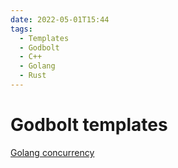 ```yaml
---
date: 2022-05-01T15:44
tags: 
  - Templates
  - Godbolt
  - C++
  - Golang
  - Rust
---
```


# Godbolt templates

[Golang concurrency](https://godbolt.org/#%7B%22g%22%3A%5B%7B%22g%22%3A%5B%7B%22g%22%3A%5B%7B%22h%22%3A%22codeEditor%22%2C%22i%22%3A%7B%22filename%22%3A%221%22%2C%22fontScale%22%3A14%2C%22fontUsePx%22%3A%220%22%2C%22j%22%3A1%2C%22lang%22%3A%22go%22%2C%22source%22%3A%22package%20main%5Cn%5Cnimport%20%28%5Cn%5Ct%5C%22fmt%5C%22%5Cn%5Ct%5C%22sync%5C%22%5Cn%29%5Cn%5Cnfunc%20main%28%29%20%7B%5Cn%5Ctch%20%3A%3D%20make%28chan%20int%29%20%2F%2F%20make%20unbuffered%20channel%5Cn%5Ctvar%20wg%20sync%2EWaitGroup%5Cn%5Ctfor%20i%20%3A%3D%200%3B%20i%20%3C%201000%3B%20i%2B%2B%20%7B%5Cn%5Ct%5Ctwg%2EAdd%281%29%20%2F%2F%20make%20main%20wait%20for%201%20more%20goroutine%5Cn%5Ct%5Ctgo%20func%28%29%20%7B%5Cn%5Ct%5Ct%5Ctdefer%20wg%2EDone%28%29%20%2F%2F%20defer%20to%20release%20a%20wait%5Cn%5Ct%5Ct%5Ct%2F%2F%20read%20count%2C%20increment%2C%20send%20away%5Cn%5Ct%5Ct%5Ctcount%20%3A%3D%20%3C%2Dch%20%2F%2F%20blocked%20until%20the%20previous%20goroutine%20sent%5Cn%5Ct%5Ct%5Ctcount%2B%2B%5Cn%5Ct%5Ct%5Ctch%20%3C%2D%20count%5Cn%5Ct%5Ct%7D%28%29%5Cn%5Ct%7D%5Cn%5Ctch%20%3C%2D%200%20%20%20%2F%2F%20main%20sends%20initial%20value%3B%20block%20until%20received%5Cn%5Ctwg%2EWait%28%29%20%2F%2F%20wait%20for%20all%20goroutines%5Cn%5Ctfmt%2EPrintln%28%5C%22Count%3A%20%5C%22%2C%20%3C%2Dch%29%5Cn%7D%5Cn%22%7D%2C%22l%22%3A%225%22%2C%22n%22%3A%220%22%2C%22o%22%3A%22Editor%22%2C%22t%22%3A%220%22%7D%5D%2C%22k%22%3A33%2C%22l%22%3A%224%22%2C%22n%22%3A%220%22%2C%22o%22%3A%22%22%2C%22s%22%3A0%2C%22t%22%3A%220%22%7D%2C%7B%22g%22%3A%5B%7B%22h%22%3A%22compiler%22%2C%22i%22%3A%7B%22compiler%22%3A%22gl1170%22%2C%22filters%22%3A%7B%22b%22%3A%220%22%2C%22binary%22%3A%221%22%2C%22commentOnly%22%3A%220%22%2C%22demangle%22%3A%220%22%2C%22directives%22%3A%220%22%2C%22execute%22%3A%221%22%2C%22intel%22%3A%220%22%2C%22libraryCode%22%3A%220%22%2C%22trim%22%3A%221%22%7D%2C%22flagsViewOpen%22%3A%221%22%2C%22fontScale%22%3A14%2C%22fontUsePx%22%3A%220%22%2C%22j%22%3A1%2C%22lang%22%3A%22go%22%2C%22libs%22%3A%5B%5D%2C%22options%22%3A%22%22%2C%22selection%22%3A%7B%22endColumn%22%3A1%2C%22endLineNumber%22%3A1%2C%22positionColumn%22%3A1%2C%22positionLineNumber%22%3A1%2C%22selectionStartColumn%22%3A1%2C%22selectionStartLineNumber%22%3A1%2C%22startColumn%22%3A1%2C%22startLineNumber%22%3A1%7D%2C%22source%22%3A1%2C%22tree%22%3A%221%22%7D%2C%22l%22%3A%225%22%2C%22n%22%3A%220%22%2C%22o%22%3A%22%28Compiler%29%22%2C%22t%22%3A%220%22%7D%5D%2C%22k%22%3A33%2C%22l%22%3A%224%22%2C%22n%22%3A%220%22%2C%22o%22%3A%22%22%2C%22s%22%3A0%2C%22t%22%3A%220%22%7D%2C%7B%22g%22%3A%5B%7B%22h%22%3A%22executor%22%2C%22i%22%3A%7B%22argsPanelShown%22%3A%221%22%2C%22compilationPanelShown%22%3A%220%22%2C%22compiler%22%3A%22gl1170%22%2C%22compilerOutShown%22%3A%220%22%2C%22execArgs%22%3A%22%22%2C%22execStdin%22%3A%22%22%2C%22fontScale%22%3A14%2C%22fontUsePx%22%3A%220%22%2C%22j%22%3A1%2C%22lang%22%3A%22go%22%2C%22libs%22%3A%5B%5D%2C%22options%22%3A%22%22%2C%22source%22%3A1%2C%22stdinPanelShown%22%3A%221%22%2C%22tree%22%3A%221%22%2C%22wrap%22%3A%221%22%7D%2C%22l%22%3A%225%22%2C%22n%22%3A%220%22%2C%22o%22%3A%22%28Executor%29%22%2C%22t%22%3A%220%22%7D%5D%2C%22k%22%3A34%2C%22l%22%3A%224%22%2C%22n%22%3A%220%22%2C%22o%22%3A%22%22%2C%22s%22%3A0%2C%22t%22%3A%220%22%7D%5D%2C%22l%22%3A%222%22%2C%22n%22%3A%220%22%2C%22o%22%3A%22%22%2C%22t%22%3A%220%22%7D%5D%2C%22version%22%3A4%7D)
